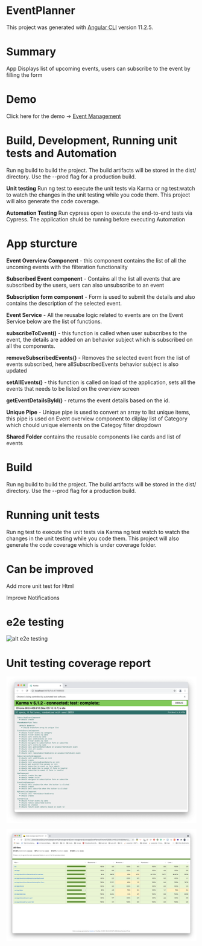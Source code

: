 # EventPlanner

This project was generated with [Angular CLI](https://github.com/angular/angular-cli) version 11.2.5.

# Summary

App Displays list of upcoming events, users can subscribe to the event by filling the form

# Demo

Click here for the demo -> [Event Management](https://devan-8fa66.firebaseapp.com/)


# Build, Development, Running unit tests and Automation


Run ng build to build the project. The build artifacts will be stored in the dist/ directory. Use the --prod flag for a production build.

**Unit testing** Run ng test to execute the unit tests via Karma or ng test:watch to watch the changes in the unit testing while you code them. This project will also generate the code coverage.

**Automation Testing** Run cypress open to execute the end-to-end tests via Cypress. The application shuld be running before executing Automation 




# App sturcture


**Event Overview Component** - this component contains the list of all the uncoming events with the filteration functionality

**Subscribed Event component** - Contains all the list all events that are subscribed by the users, uers can also unsubscribe to an event

**Subscription form component** - Form is used to submit the details and also contains the description of the selected event.




**Event Service** - All the reusabe logic related to events are on the Event Service below are the list of functions.

**subscribeToEvent()** - this function is called when user subscribes to the event, the details are added on an behavior subject which is subscribed on all the components.

**removeSubscribedEvents()** - Removes the selected event from the list of events subscribed, here allSubscribedEvents behavior subject is also updated

**setAllEvents()** - this function is called on load of the application, sets all the events that needs to be listed on the overview screen

**getEventDetailsById()** - returns the event details based on the id.




**Unique Pipe** - Unique pipe is used to convert an array to list unique items, this pipe is used on Event overview component to dilplay list of Category which chould unique elements on the Categoy filter dropdown 



**Shared Folder** contains the reusable components like cards and list of events


# Build

Run ng build to build the project. The build artifacts will be stored in the dist/ directory. Use the --prod flag for a production build.


# Running unit tests

Run ng test to execute the unit tests via Karma ng test watch to watch the changes in the unit testing while you code them. This project will also generate the code coverage which is under coverage folder.

# Can be improved

Add more unit test for Html

Improve Notifications



# e2e testing 
 
![alt e2e testing](https://github.com/devanmadlani/Event-management/blob/main/src/assets/automation.gif?raw=true)


# Unit testing coverage report

![alt Unit testing coverage report](https://github.com/devanmadlani/Event-management/blob/main/src/assets/unit-testing-report.png?raw=true)

![alt Unit testing coverage report](https://github.com/devanmadlani/Event-management/blob/main/src/assets/Unit-testing.png?raw=true)




